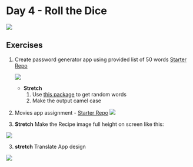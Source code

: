

# Day 4 - Roll the Dice


![](screenshots/Dice%20App%20Layout.png)


## Exercises
1. Create password generator app using provided list of 50 words
[Starter Repo](https://github.com/McLarenCollege/day_4_random_word_assignment)
    
    ![](screenshots/PassGenerator.png)
    
    - **Stretch** 
        1. Use [this package](https://pub.dev/packages/english_words) to get random words
        2. Make the output camel case 

2. Movies app assignment - [Starter Repo](https://github.com/McLarenCollege/day_4_movies_assignment)
    ![](screenshots/Movies_assignment.png)
    
3. **Stretch** Make the Recipe image full height on screen like this:

![](screenshots/stretch%20day%204.png)

3. **stretch** Translate App design

 ![](screenshots/Stretch%20Day%203.png) 
